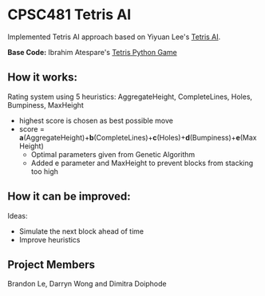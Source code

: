 # CPSC481 Tetris AI
Implemented Tetris AI approach based on Yiyuan Lee's [Tetris AI](https://codemyroad.wordpress.com/2013/04/14/tetris-ai-the-near-perfect-player/).

**Base Code:** Ibrahim Atespare's [Tetris Python Game](https://github.com/ibrahimAtespare/tetris-python)

## How it works:
Rating system using 5 heuristics: AggregateHeight, CompleteLines, Holes, Bumpiness, MaxHeight
- highest score is chosen as best possible move
- score = **a**(AggregateHeight)+**b**(CompleteLines)+**c**(Holes)+**d**(Bumpiness)+**e**(MaxHeight)
  - Optimal parameters given from Genetic Algorithm
  - Added e parameter and MaxHeight to prevent blocks from stacking too high

## How it can be improved:
Ideas:
- Simulate the next block ahead of time
- Improve heuristics

## Project Members
Brandon Le, Darryn Wong and Dimitra Doiphode
